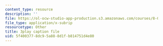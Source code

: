 ```yaml
---
content_type: resource
description: ''
file: https://ol-ocw-studio-app-production.s3.amazonaws.com/courses/8-01sc-classical-mechanics-fall-2016/5f4003778dc95a888d1fb814751d4e80_oILq3xz_XtU.vtt
file_type: application/x-subrip
resourcetype: Other
title: 3play caption file
uid: 5f400377-8dc9-5a88-8d1f-b814751d4e80
---
```

